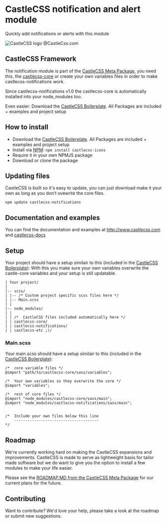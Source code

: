 # CastleCSS notification and alert module
Quickly add notifications or alerts with this module

![CastleCSS logo @CastleCss.com](https://www.doordarius.nl/castlecss-logo-250.png)

## CastleCSS Framework
The notification module is part of the [CastleCSS Meta Package](https://github.com/CastleCSS/castlecss), you need this, the [castlecss-core](https://github.com/CastleCSS/castlecss) or create your own variables files in order to make castlecss-notifications work.

Since castlecss-notifications v1.0 the castlecss-core is automatically installed into your node_modules too.

Even easier: Download the [CastleCSS Boilerplate](https://www.github.com/CastleCSS/castlecss-boilerplate). All Packages are included + examples and project setup

## How to install
- Download the [CastleCSS Boilerplate](https://www.github.com/CastleCSS/castlecss-boilerplate). All Packages are included + examples and project setup
- Install via [NPM](https://www.npmjs.com/): ```npm install castlecss-icons```
- Require it in your own NPMJS package
- Download or clone the package

## Updating files
CastleCSS is built so it's easy to update, you can just download make it your own as long as you don't ovewrite the core files. 

```npm update castlecss-notifications```

## Documentation and examples
You can find the documentation and examples at http://www.castlecss.com and [castlecss-docs](https://github.com/CastleCSS/castlecss-docs)

## Setup
Your project should have a setup similair to this (included in the [CastleCSS Boilerplate](https://github.com/CastleCSS/castlecss-boilerplate)):
With this you make sure your own variables overwrite the castle-core variables and your setup is still updatable.

```
| Your project/
|
|-- scss/ 
| |-- /* Custom project specific scss files here */
| |-- Main.scss
| |
|-- node_modules/
| | 
| | /*	CastleCSS files included automatically here */
| | castlecss-core/
| | castlecss-notifications/
| | castlecss-etc ;)/
```

### Main.scss
Your main.scss should have a setup similair to this (included in the [CastleCSS Boilerplate](https://github.com/CastleCSS/castlecss-boilerplate)):

```
/*  core variable files */
@import "path/to/castlecss-core/sass/variables";

/*  Your own variables so they overwrite the core */
@import "variables";

/*  rest of core files */
@import "node_modules/castlecss-core/sass/main";
@import "node_modules/castlecss-notifications/sass/main";

 
/*  Include your own files below this line
    --------------------------------------
*/
```

## Roadmap
We're currently working hard on making the CastleCSS expansions and improvements. CastleCSS is made to serve as lightweight basis for tailor made software but we do want to give you the option to install a few modules to make your life easier.

Please see the [ROADMAP.MD from the CastleCSS Meta Package](https://github.com/CastleCSS/castlecss/blob/master/ROADMAP.md) for our current plans for the future.

## Contributing
Want to contribute? We'd love your help, please take a look at the roadmap or submit new suggestions.